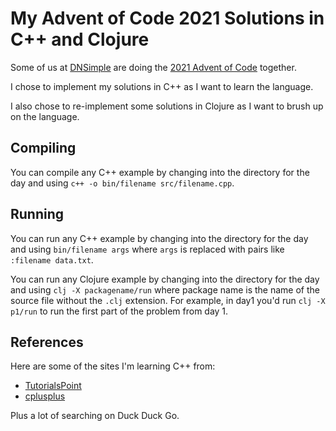 # My Advent of Code 2021 Solutions in C++ and Clojure

Some of us at [DNSimple](https://dnsimple.com) are doing the [2021 Advent of Code](https://adventofcode.com/2021) together.

I chose to implement my solutions in C++ as I want to learn the language.

I also chose to re-implement some solutions in Clojure as I want to brush up on the language.

## Compiling

You can compile any C++ example by changing into the directory for the day and using `c++ -o bin/filename src/filename.cpp`.

## Running

You can run any C++ example by changing into the directory for the day and using `bin/filename args` where `args` is replaced with pairs like `:filename data.txt`.

You can run any Clojure example by changing into the directory for the day and using `clj -X packagename/run` where package name is the name of the source file without the `.clj` extension. For example, in day1 you'd run `clj -X p1/run` to run the first part of the problem from day 1. 

## References

Here are some of the sites I'm learning C++ from:

* [TutorialsPoint](https://www.tutorialspoint.com/cplusplus/index.htm)
* [cplusplus](https://www.cplusplus.com/)

Plus a lot of searching on Duck Duck Go.
